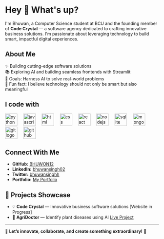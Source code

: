 <h1 align="left">Hey 👋 What's up?</h1>

<p align="left">I'm Bhuwan, a Computer Science student at BCU and the founding member of <strong>Code Crystal</strong> — a software agency dedicated to crafting innovative business solutions. I'm passionate about leveraging technology to build smart, impactful digital experiences.</p>

<h2 align="left">About Me</h2>

<p align="left">✨ Building cutting-edge software solutions<br>📚 Exploring AI and building seamless frontends with Streamlit<br>🎯 Goals: Harness AI to solve real-world problems<br>🎲 Fun fact: I believe technology should not only be smart but also meaningful</p>

<h2 align="left">I code with</h2>

<div align="left">
  <img src="https://cdn.jsdelivr.net/gh/devicons/devicon/icons/python/python-original.svg" height="40" alt="python logo"  />
  <img width="12" />
  <img src="https://cdn.jsdelivr.net/gh/devicons/devicon/icons/javascript/javascript-original.svg" height="40" alt="javascript logo"  />
  <img width="12" />
  <img src="https://cdn.jsdelivr.net/gh/devicons/devicon/icons/html5/html5-original.svg" height="40" alt="html logo"  />
  <img width="12" />
  <img src="https://cdn.jsdelivr.net/gh/devicons/devicon/icons/css3/css3-original.svg" height="40" alt="css logo"  />
  <img width="12" />
  <img src="https://cdn.jsdelivr.net/gh/devicons/devicon/icons/react/react-original.svg" height="40" alt="react logo"  />
  <img width="12" />
  <img src="https://cdn.jsdelivr.net/gh/devicons/devicon/icons/nodejs/nodejs-original.svg" height="40" alt="nodejs logo"  />
  <img width="12" />
  <img src="https://cdn.jsdelivr.net/gh/devicons/devicon/icons/sqlite/sqlite-original.svg" height="40" alt="sqlite logo"  />
  <img width="12" />
  <img src="https://cdn.jsdelivr.net/gh/devicons/devicon/icons/mongodb/mongodb-original.svg" height="40" alt="mongodb logo"  />
  <img width="12" />
  <img src="https://cdn.jsdelivr.net/gh/devicons/devicon/icons/git/git-original.svg" height="40" alt="git logo"  />
  <img width="12" />
  <img src="https://cdn.jsdelivr.net/gh/devicons/devicon/icons/github/github-original.svg" height="40" alt="github logo"  />
</div>

<h2 align="left">Connect With Me</h2>

- **GitHub:** [BHUWON12](https://github.com/BHUWON12)<br>
- **LinkedIn:** [bhuwansingh02](https://www.linkedin.com/in/bhuwansingh02/)<br>
- **Twitter:** [bhuwansinghh](https://x.com/bhuwansinghh)<br>
- **Portfolio:** [My Portfolio](https://bhuwon12.github.io/myportfolio/)

<h2 align="left">🚀 Projects Showcase</h2>

- 💡 **Code Crystal** — Innovative business software solutions [Website in Progress]
- 🌿 **AgriDoctor** — Identify plant diseases using AI [Live Project](https://agridoctor.streamlit.app/)

---

🌟 **Let’s innovate, collaborate, and create something extraordinary!** 🌟

